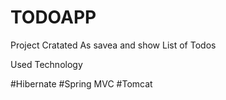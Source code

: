 # TODOAPP

Project Cratated As savea and show List of Todos

Used Technology 

#Hibernate
#Spring MVC
#Tomcat 

